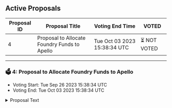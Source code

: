 ## Active Proposals

| Proposal ID | Proposal Title | Voting End Time | VOTED |
|-------------|----------------|-----------------|-------|
| 4 | Proposal to Allocate Foundry Funds to Apello | Tue Oct 03 2023 15:38:34 UTC | ⏳ NOT VOTED |

---

### 🗳 4: Proposal to Allocate Foundry Funds to Apello
- Voting Start: Tue Sep 26 2023 15:38:34 UTC
- Voting End: Tue Oct 03 2023 15:38:34 UTC

<details>
<summary>Proposal Text</summary>
 
This proposal seeks to allocate 150,000 PASG tokens from the Passage Foundry to Apello. This will support the integration of Passage Chain into Apello, a toolkit for Cosmos-based projects and their communities.nAs the primary platform for community discourse, members of the Passage Discord will benefit from Apello's chain-based roles, functionality, and tools including:nRoles for NFT owners in the Passage ecosystem (such as Strange Clan and MetaHuahua).nRoles for PASG token participants (e.g., token holders, stakers, and liquidity providers).nToken-gated channels for exclusive community discussions.nSeamless verification based on token ownership and traits.nNFT sales tracker bot.nWeb app covering on-chain events like sales, listings, and bids.nSales leaderboard highlighting top collections by volume and timeframe.nnPassage Chain would join Juno, Terra, Stargaze, Teritori, and Injective as the sixth Cosmos chain integrated with Apello.nThe Passage Foundry accounts for 120,000,000 PASG. This proposal requests less than 0.1% of Foundry funds to be allocated to Apello for the benefit of the Passage community. One of the Foundry's core aims is “fostering and supporting the creation of innovative and useful projects built on or in support of the Passage ecosystem,” and we believe Apello integration would directly align with this.nnAbout ApellonApello offers a comprehensive suite of free, open-source tools designed for Cosmos NFTs. nIt offers a wide range of features and functionality that enable communities to easily manage and track their NFT collections, such as token gating and sales tracking.nnProject Website: https://www.apello.xyz/ nDocumentation: https://use.apello.xyz/apello/ nGithub: https://github.com/Apello-xyz/ nDiscord: https://discord.gg/apelloxyz 
</details>
